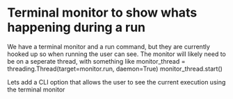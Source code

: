 # Terminal monitor to show whats happening during a run

We have a terminal monitor and a run command, but they are currently hooked up so when running the user can see. The monitor will likely need to be on a seperate thread, with something like
monitor_thread = threading.Thread(target=monitor.run, daemon=True)
monitor_thread.start()

Lets add a CLI option that allows the user to see the current execution using the terminal monitor
